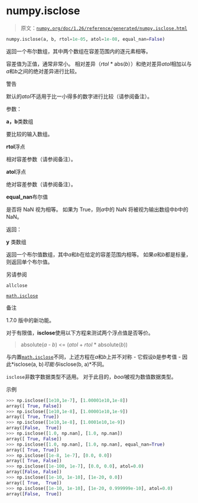 # numpy.isclose

> 原文：[`numpy.org/doc/1.26/reference/generated/numpy.isclose.html`](https://numpy.org/doc/1.26/reference/generated/numpy.isclose.html)

```py
numpy.isclose(a, b, rtol=1e-05, atol=1e-08, equal_nan=False)
```

返回一个布尔数组，其中两个数组在容差范围内的逐元素相等。

容差值为正值，通常非常小。 相对差异（*rtol* * abs(*b*））和绝对差异*atol*相加以与*a*和*b*之间的绝对差异进行比较。

警告

默认的*atol*不适用于比一小得多的数字进行比较（请参阅备注）。

参数：

**a，b**类数组

要比较的输入数组。

**rtol**浮点

相对容差参数（请参阅备注）。

**atol**浮点

绝对容差参数（请参阅备注）。

**equal_nan**布尔值

是否将 NaN 视为相等。 如果为 True，则*a*中的 NaN 将被视为输出数组中*b*中的 NaN。

返回：

**y** 类数组

返回一个布尔值数组，其中*a*和*b*在给定的容差范围内相等。 如果*a*和*b*都是标量，则返回单个布尔值。

另请参阅

`allclose`

[`math.isclose`](https://docs.python.org/3/library/math.html#math.isclose "(在 Python v3.11 中)")

备注

1.7.0 版中的新功能。

对于有限值，**isclose**使用以下方程来测试两个浮点值是否等价。

> absolute(*a* - *b*) <= (*atol* + *rtol* * absolute(*b*))

与内置[`math.isclose`](https://docs.python.org/3/library/math.html#math.isclose "(在 Python v3.11 中)")不同，上述方程在*a*和*b*上并不对称 - 它假设*b*是参考值 - 因此*isclose(a, b)*可能与*isclose(b, a)*不同。

`isclose`非数字数据类型不适用。 对于此目的，*bool*被视为数值数据类型。

示例

```py
>>> np.isclose([1e10,1e-7], [1.00001e10,1e-8])
array([ True, False])
>>> np.isclose([1e10,1e-8], [1.00001e10,1e-9])
array([ True, True])
>>> np.isclose([1e10,1e-8], [1.0001e10,1e-9])
array([False,  True])
>>> np.isclose([1.0, np.nan], [1.0, np.nan])
array([ True, False])
>>> np.isclose([1.0, np.nan], [1.0, np.nan], equal_nan=True)
array([ True, True])
>>> np.isclose([1e-8, 1e-7], [0.0, 0.0])
array([ True, False])
>>> np.isclose([1e-100, 1e-7], [0.0, 0.0], atol=0.0)
array([False, False])
>>> np.isclose([1e-10, 1e-10], [1e-20, 0.0])
array([ True,  True])
>>> np.isclose([1e-10, 1e-10], [1e-20, 0.999999e-10], atol=0.0)
array([False,  True]) 
```
